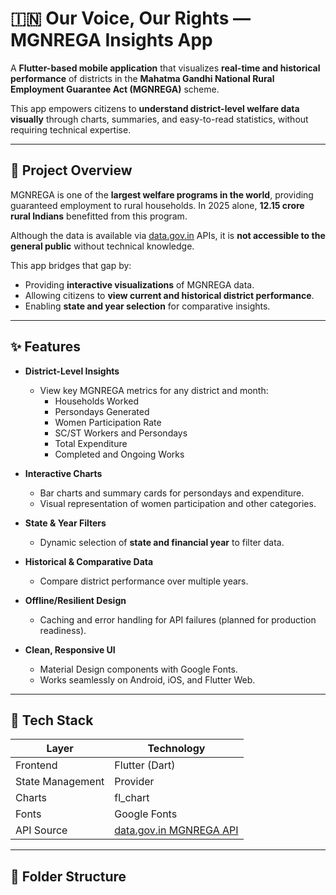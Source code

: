 # 🇮🇳 Our Voice, Our Rights — MGNREGA Insights App

A **Flutter-based mobile application** that visualizes **real-time and historical performance** of districts in the **Mahatma Gandhi National Rural Employment Guarantee Act (MGNREGA)** scheme.  

This app empowers citizens to **understand district-level welfare data visually** through charts, summaries, and easy-to-read statistics, without requiring technical expertise.

---

## 📖 Project Overview

MGNREGA is one of the **largest welfare programs in the world**, providing guaranteed employment to rural households. In 2025 alone, **12.15 crore rural Indians** benefitted from this program.  

Although the data is available via [data.gov.in](https://www.data.gov.in/catalog/mahatma-gandhi-national-rural-employment-guarantee-act-mgnrega) APIs, it is **not accessible to the general public** without technical knowledge.  

This app bridges that gap by:

- Providing **interactive visualizations** of MGNREGA data.
- Allowing citizens to **view current and historical district performance**.
- Enabling **state and year selection** for comparative insights.

---

## ✨ Features

- **District-Level Insights**
  - View key MGNREGA metrics for any district and month:
    - Households Worked
    - Persondays Generated
    - Women Participation Rate
    - SC/ST Workers and Persondays
    - Total Expenditure
    - Completed and Ongoing Works

- **Interactive Charts**
  - Bar charts and summary cards for persondays and expenditure.
  - Visual representation of women participation and other categories.

- **State & Year Filters**
  - Dynamic selection of **state and financial year** to filter data.

- **Historical & Comparative Data**
  - Compare district performance over multiple years.

- **Offline/Resilient Design**
  - Caching and error handling for API failures (planned for production readiness).

- **Clean, Responsive UI**
  - Material Design components with Google Fonts.
  - Works seamlessly on Android, iOS, and Flutter Web.

---

## 🧩 Tech Stack

| Layer               | Technology                                 |
|--------------------|-------------------------------------------|
| Frontend           | Flutter (Dart)                             |
| State Management   | Provider                                   |
| Charts             | fl_chart                                   |
| Fonts              | Google Fonts                               |
| API Source         | [data.gov.in MGNREGA API](https://data.gov.in/catalog/mahatma-gandhi-national-rural-employment-guarantee-act-mgnrega) |

---

## 📂 Folder Structure

